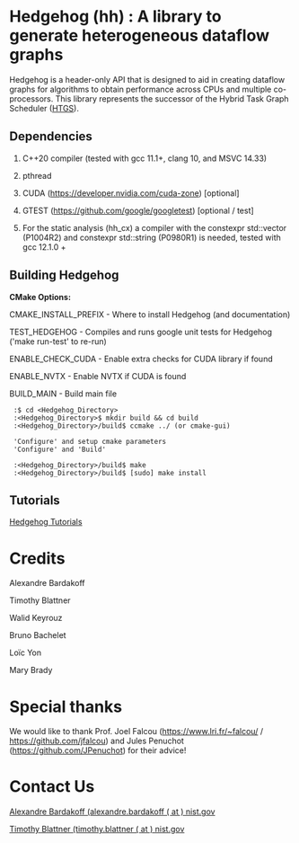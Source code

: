 # Hedgehog (hh) : A library to generate heterogeneous dataflow graphs

Hedgehog is a header-only API that is designed to aid in creating dataflow graphs for algorithms to obtain performance across CPUs and multiple co-processors. This library represents the successor of the Hybrid Task Graph Scheduler ([HTGS](https://github.com/usnistgov/HTGS)).

## Dependencies

1) C++20 compiler (tested with gcc 11.1+, clang 10, and MSVC 14.33)

2) pthread

3) CUDA (https://developer.nvidia.com/cuda-zone) [optional]

4) GTEST (https://github.com/google/googletest) [optional / test]

5) For the static analysis (hh_cx) a compiler with the constexpr std::vector (P1004R2) and constexpr std::string (P0980R1) is needed, tested with gcc 12.1.0 +

## Building Hedgehog
**CMake Options:**

CMAKE_INSTALL_PREFIX - Where to install Hedgehog (and documentation)

TEST_HEDGEHOG - Compiles and runs google unit tests for Hedgehog ('make run-test' to re-run)

ENABLE_CHECK_CUDA - Enable extra checks for CUDA library if found

ENABLE_NVTX - Enable NVTX if CUDA is found

BUILD_MAIN - Build main file

```
 :$ cd <Hedgehog_Directory>
 :<Hedgehog_Directory>$ mkdir build && cd build
 :<Hedgehog_Directory>/build$ ccmake ../ (or cmake-gui)

 'Configure' and setup cmake parameters
 'Configure' and 'Build'

 :<Hedgehog_Directory>/build$ make
 :<Hedgehog_Directory>/build$ [sudo] make install
```

## Tutorials

[Hedgehog Tutorials](https://github.com/usnistgov/hedgehog-Tutorials)

# Credits

Alexandre Bardakoff

Timothy Blattner

Walid Keyrouz

Bruno Bachelet

Loïc Yon

Mary Brady

# Special thanks

We would like to thank Prof. Joel Falcou (https://www.lri.fr/~falcou/ / https://github.com/jfalcou) and Jules Penuchot (https://github.com/JPenuchot)
for their advice!

# Contact Us

<a target="_blank" href="mailto:alexandre.bardakoff@nist.gov">Alexandre Bardakoff (alexandre.bardakoff ( at ) nist.gov</a>

<a target="_blank" href="mailto:timothy.blattner@nist.gov">Timothy Blattner (timothy.blattner ( at ) nist.gov</a>
